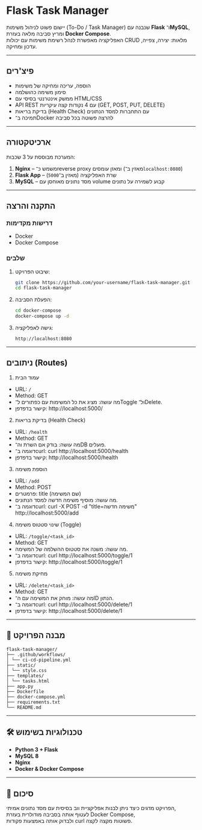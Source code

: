 # Flask Task Manager

יישום פשוט לניהול משימות (To-Do / Task Manager) שנבנה עם **Flask** ו־**MySQL**, ומריץ סביבה מלאה בעזרת **Docker Compose**.  
האפליקציה מאפשרת לנהל רשימת משימות עם יכולות CRUD מלאות: יצירה, צפייה, עדכון ומחיקה.

---

##  פיצ'רים
- הוספה, עריכה ומחיקה של משימות
- סימון משימה כהושלמה
- ממשק אינטרנטי בסיסי עם HTML/CSS
- API REST עם 4 נקודות קצה עיקריות (GET, POST, PUT, DELETE)
- בדיקת בריאות (Health Check) עם התחברות למסד הנתונים
- תמיכה ב־Docker להרצה פשוטה בכל סביבה

---

##  ארכיטקטורה
המערכת מבוססת על 3 שכבות:
1. **Nginx** – משמש כ־reverse proxy ומאזן עומסים (מאזין ב־`localhost:8080`)
2. **Flask App** – שרת האפליקציה (מאזין ב־`5000`)
3. **MySQL** – מסד נתונים מאוחסן עם volume קבוע לשמירה על נתונים

---

## התקנה והרצה

### דרישות מקדימות
- Docker
- Docker Compose

### שלבים
1. שיבוט הפרויקט:
   ```bash
   git clone https://github.com/your-username/flask-task-manager.git
   cd flask-task-manager
   ```

2. הפעלת הסביבה:
   ```bash
   cd docker-compose
   docker-compose up -d
   ```

3. גישה לאפליקציה:
   ```
   http://localhost:8080
   ```

---

## ניתובים (Routes)

1. עמוד הבית
- URL: `/`
- Method: GET
- מה עושה: מציג את כל המשימות עם כפתורים ל־Toggle ול־Delete.
- קישור בדפדפן: http://localhost:5000/

2. בדיקת בריאות (Health Check)
- URL: `/health`
- Method: GET
- מה עושה: בודק אם השרת וה־DB פועלים.
- דוגמה ב־curl:
  curl http://localhost:5000/health
- קישור בדפדפן: http://localhost:5000/health

3. הוספת משימה
- URL: `/add`
- Method: POST
- פרמטרים: title (שם המשימה)
- מה עושה: מוסיף משימה חדשה למסד הנתונים.
- דוגמה ב־curl:
  curl -X POST -d "title=משימה חדשה" http://localhost:5000/add

4. שינוי סטטוס משימה (Toggle)
- URL: `/toggle/<task_id>`
- Method: GET
- מה עושה: משנה את סטטוס ההשלמה של המשימה.
- דוגמה ב־curl:
  curl http://localhost:5000/toggle/1
- קישור בדפדפן: http://localhost:5000/toggle/1

5. מחיקת משימה
- URL: `/delete/<task_id>`
- Method: GET
- מה עושה: מוחק את המשימה עם ה־ID הנתון.
- דוגמה ב־curl:
  curl http://localhost:5000/delete/1
- קישור בדפדפן: http://localhost:5000/delete/1



---

## 📂 מבנה הפרויקט
```
flask-task-manager/
├── .github/workflows/
│ └── ci-cd-pipeline.yml
├── static/
│ └── style.css
├── templates/
│ └── tasks.html
├── app.py
├── Dockerfile
├── docker-compose.yml
├── requirements.txt
└── README.md
```

---

## 🛠️ טכנולוגיות בשימוש
- **Python 3 + Flask**
- **MySQL 8**
- **Nginx**
- **Docker & Docker Compose**

---

## 📖 סיכום
הפרויקט מדגים כיצד ניתן לבנות אפליקציית ווב בסיסית עם מסד נתונים אמיתי,  
לעטוף אותה בסביבה מודולרית בעזרת Docker Compose,  
ולבדוק אותה באמצעות פקודות curl פשוטות מקצה לקצה.
